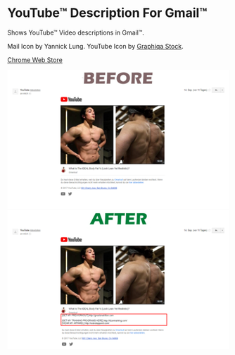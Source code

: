 YouTube™ Description For Gmail™
===============================

Shows YouTube™ Video descriptions in Gmail™.

Mail Icon by Yannick Lung.
YouTube Icon by [Graphiqa Stock](https://www.shutterstock.com/g/graphiqastock).

[Chrome Web Store](https://chrome.google.com/webstore/detail/cmdjfmokkblaapkclnhnefeokpkmkkkl)

<img src="https://raw.githubusercontent.com/kurtextrem/Youtube-Description-For-Gmail/master/Screenshot_2.png">
<img src="https://raw.githubusercontent.com/kurtextrem/Youtube-Description-For-Gmail/master/Screenshot_1.png">
